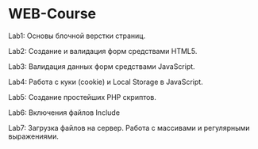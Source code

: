 # WEB-Course
 
Lab1: Основы блочной верстки страниц.

Lab2: Создание и валидация форм средствами HTML5.

Lab3: Валидация данных форм средствами  JavaScript.

Lab4: Работа с куки (cookie) и Local Storage в JavaScript.

Lab5: Создание простейших PHP скриптов. 

Lab6: Включения файлов Include

Lab7: Загрузка файлов на сервер. Работа с массивами и регулярными выражениями.
